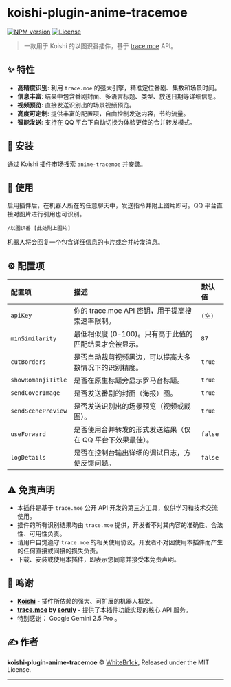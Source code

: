 # koishi-plugin-anime-tracemoe

[![NPM version](https://img.shields.io/npm/v/koishi-plugin-anime-tracemoe.svg)](https://www.npmjs.com/package/koishi-plugin-anime-tracemoe)
[![License](https://img.shields.io/npm/l/koishi-plugin-anime-tracemoe.svg)](https://www.npmjs.com/package/koishi-plugin-anime-tracemoe)

> 一款用于 Koishi 的以图识番插件，基于 [trace.moe](https://trace.moe) API。

## ✨ 特性

*   **高精度识别**: 利用 `trace.moe` 的强大引擎，精准定位番剧、集数和场景时间。
*   **信息丰富**: 结果中包含番剧封面、多语言标题、类型、放送日期等详细信息。
*   **视频预览**: 直接发送识别出的场景视频预览。
*   **高度可定制**: 提供丰富的配置项，自由控制发送内容，节约流量。
*   **智能发送**: 支持在 QQ 平台下自动切换为体验更佳的合并转发模式。

## 🚀 安装

通过 Koishi 插件市场搜索 `anime-tracemoe` 并安装。

## 📖 使用

启用插件后，在机器人所在的任意聊天中，发送指令并附上图片即可。QQ 平台直接对图片进行引用也可识别。

```
/以图识番 [此处附上图片]
```

机器人将会回复一个包含详细信息的卡片或合并转发消息。

## ⚙️ 配置项


| 配置项 | 描述 | 默认值 |
| :--- | :--- | :--- |
| `apiKey` | 你的 trace.moe API 密钥，用于提高搜索速率限制。 | `(空)` |
| `minSimilarity` | 最低相似度 (0-100)。只有高于此值的匹配结果才会被显示。 | `87` |
| `cutBorders` | 是否自动裁剪视频黑边，可以提高大多数情况下的识别精度。 | `true` |
| `showRomanjiTitle` | 是否在原生标题旁显示罗马音标题。 | `true` |
| `sendCoverImage` | 是否发送番剧的封面（海报）图。 | `true` |
| `sendScenePreview` | 是否发送识别出的场景预览（视频或截图）。 | `true` |
| `useForward` | 是否使用合并转发的形式发送结果（仅在 QQ 平台下效果最佳）。 | `false` |
| `logDetails` | 是否在控制台输出详细的调试日志，方便反馈问题。 | `false` |

## ⚠️ 免责声明

*   本插件是基于 `trace.moe` 公开 API 开发的第三方工具，仅供学习和技术交流使用。
*   插件的所有识别结果均由 `trace.moe` 提供，开发者不对其内容的准确性、合法性、可用性负责。
*   请用户自觉遵守 `trace.moe` 的相关使用协议。开发者不对因使用本插件而产生的任何直接或间接的损失负责。
*   下载、安装或使用本插件，即表示您同意并接受本免责声明。

## 🙏 鸣谢

*   **[Koishi](https://koishi.chat)** - 插件所依赖的强大、可扩展的机器人框架。
*   **[trace.moe](https://trace.moe) by [soruly](https://github.com/soruly)** - 提供了本插件功能实现的核心 API 服务。
*   特别感谢： Google Gemini 2.5 Pro 。

## ✍️ 作者

**koishi-plugin-anime-tracemoe** © [WhiteBr1ck](https://github.com/WhiteBr1ck), Released under the MIT License.


---
